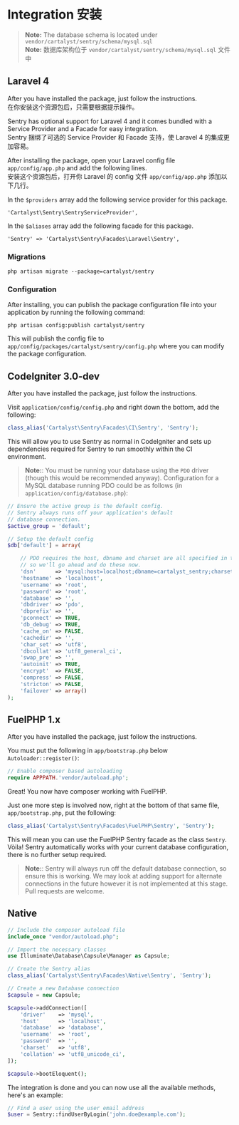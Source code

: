 # Integration 安装

> **Note:** The database schema is located under `vendor/cartalyst/sentry/schema/mysql.sql`  
> **Note:** 数据库架构位于 `vendor/cartalyst/sentry/schema/mysql.sql` 文件中

## Laravel 4

After you have installed the package, just follow the instructions.  
在你安装这个资源包后，只需要根据提示操作。

Sentry has optional support for Laravel 4 and it comes bundled with a Service Provider and a Facade for easy integration.  
Sentry 捆绑了可选的 Service Provider 和 Facade 支持，使 Laravel 4 的集成更加容易。

After installing the package, open your Laravel config file `app/config/app.php` and add the following lines.  
安装这个资源包后，打开你 Laravel 的 config 文件 `app/config/app.php` 添加以下几行。

In the `$providers` array add the following service provider for this package.

	'Cartalyst\Sentry\SentryServiceProvider',

In the `$aliases` array add the following facade for this package.

	'Sentry' => 'Cartalyst\Sentry\Facades\Laravel\Sentry',

### Migrations

	php artisan migrate --package=cartalyst/sentry

### Configuration

After installing, you can publish the package configuration file into your application by running the following command:

	php artisan config:publish cartalyst/sentry

This will publish the config file to `app/config/packages/cartalyst/sentry/config.php` where you can modify the package configuration.

## CodeIgniter 3.0-dev

After you have installed the package, just follow the instructions.

Visit `application/config/config.php` and right down the bottom, add the following:

```php
class_alias('Cartalyst\Sentry\Facades\CI\Sentry', 'Sentry');
```

This will allow you to use Sentry as normal in CodeIgniter and sets up dependencies required for Sentry to run smoothly within the CI environment.

> **Note:**: You must be running your database using the `PDO` driver (though this would be recommended anyway). Configuration for a MySQL database running PDO could be as follows (in `application/config/database.php`):

```php
// Ensure the active group is the default config.
// Sentry always runs off your application's default
// database connection.
$active_group = 'default';

// Setup the default config
$db['default'] = array(

	// PDO requires the host, dbname and charset are all specified in the "dsn",
	// so we'll go ahead and do these now.
	'dsn'	   => 'mysql:host=localhost;dbname=cartalyst_sentry;charset=utf8;',
	'hostname' => 'localhost',
	'username' => 'root',
	'password' => 'root',
	'database' => '',
	'dbdriver' => 'pdo',
	'dbprefix' => '',
	'pconnect' => TRUE,
	'db_debug' => TRUE,
	'cache_on' => FALSE,
	'cachedir' => '',
	'char_set' => 'utf8',
	'dbcollat' => 'utf8_general_ci',
	'swap_pre' => '',
	'autoinit' => TRUE,
	'encrypt'  => FALSE,
	'compress' => FALSE,
	'stricton' => FALSE,
	'failover' => array()
);
```

## FuelPHP 1.x

After you have installed the package, just follow the instructions.

You must put the following in `app/bootstrap.php` below `Autoloader::register()`:

```php
// Enable composer based autoloading
require APPPATH.'vendor/autoload.php';
```

Great! You now have composer working with FuelPHP.

Just one more step is involved now, right at the bottom of that same file, `app/bootstrap.php`, put the following:

```php
class_alias('Cartalyst\Sentry\Facades\FuelPHP\Sentry', 'Sentry');
```

This will mean you can use the FuelPHP Sentry facade as the class `Sentry`. Vòila! Sentry automatically works with your current database configuration, there is no further setup required.

> **Note:**: Sentry will always run off the default database connection, so ensure this is working. We may look at adding support for alternate connections in the future however it is not implemented at this stage. Pull requests are welcome.

## Native

```php
// Include the composer autoload file
include_once "vendor/autoload.php";

// Import the necessary classes
use Illuminate\Database\Capsule\Manager as Capsule;

// Create the Sentry alias
class_alias('Cartalyst\Sentry\Facades\Native\Sentry', 'Sentry');

// Create a new Database connection
$capsule = new Capsule;

$capsule->addConnection([
    'driver'    => 'mysql',
    'host'      => 'localhost',
    'database'  => 'database',
    'username'  => 'root',
    'password'  => '',
    'charset'   => 'utf8',
    'collation' => 'utf8_unicode_ci',
]);

$capsule->bootEloquent();
```

The integration is done and you can now use all the available methods, here's an example:

```php
// Find a user using the user email address
$user = Sentry::findUserByLogin('john.doe@example.com');
```
